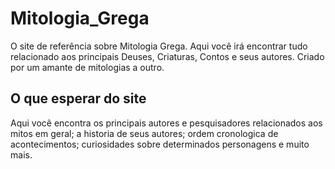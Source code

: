 # Mitologia_Grega
 O site de referência sobre Mitologia Grega. Aqui você irá encontrar tudo relacionado aos principais Deuses, Criaturas, Contos e seus autores. Criado por um amante de mitologias a outro.
 ## O que esperar do site
  Aqui você encontra os principais autores e pesquisadores relacionados aos mitos em geral; a historia de seus autores; ordem cronologica de acontecimentos; curiosidades sobre determinados personagens e muito mais.
  
